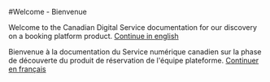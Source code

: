 #Welcome - Bienvenue

Welcome to the Canadian Digital Service documentation for our discovery on a booking platform product. 
[Continue in english](https://cds-snc.github.io/booking-documentation/context)

Bienvenue à la documentation du Service numérique canadien sur la phase de découverte du produit de réservation de l'équipe plateforme.
[Continuer en français](https://cds-snc.github.io/booking-documentation/contexte)
